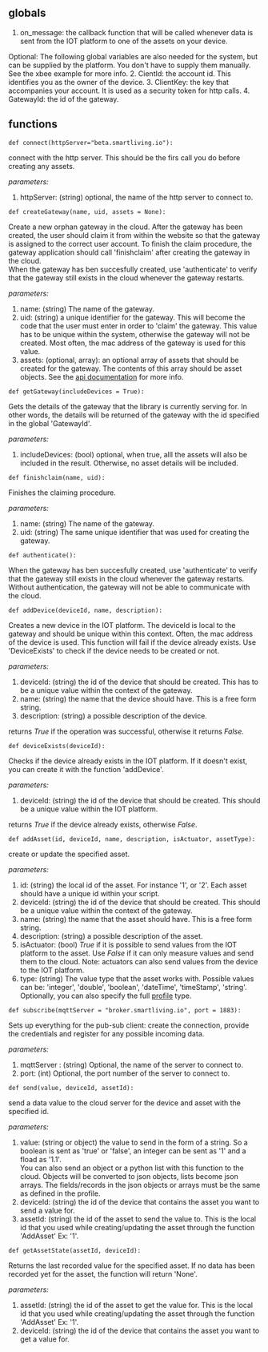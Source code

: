 ## globals
1. on_message: the callback function that will be called whenever data is sent from the IOT platform to one of the assets on your device.

Optional:
The following global variables are also needed for the system, but can be supplied by the platform.  You don't have to supply them manually. See the xbee example for more info.
2. CientId: the account id. This identifies you as the owner of the device.
3. ClientKey: the key that accompanies your account. It is used as a security token for http calls.
4. GatewayId: the id of the gateway.


## functions
`def connect(httpServer="beta.smartliving.io"):`

connect with the http server. This should be the firs call you do before creating any assets.

_parameters:_

1. httpServer: (string) optional, the name of the http server to connect to.

`def createGateway(name, uid, assets = None):`

Create a new orphan gateway in the cloud. After the gateway has been created, the user should claim it from within the website so that the gateway is assigned to the correct user account.  To finish the claim procedure, the gateway application should call 'finishclaim' after creating the gateway in the cloud.  
When the gateway has ben succesfully created, use 'authenticate' to verify that the gateway still exists in the cloud whenever the gateway restarts.

_parameters:_

1. name: (string) The name of the gateway.
2. uid: (string) a unique identifier for the gateway. This will become the code that the user must enter in order to 'claim' the gateway.  This value has to be unique within the system, otherwise the gateway will not be created.  Most often, the mac address of the gateway is used for this value.
3. assets: (optional, array): an optional array of assets that should be created for the gateway. The contents of this array should be asset objects. See the [api documentation](http://docs-dev.smartliving.io/reference/devices/#-create-or-update-asset-) for more info.

`def getGateway(includeDevices = True):`

Gets the details of the gateway that the library is currently serving for. In other words, the details will be returned of the gateway with the id specified in the global 'GatewayId'.

_parameters:_

1. includeDevices: (bool) optional, when true, alll the assets will also be included in the result. Otherwise, no asset details will be included.

`def finishclaim(name, uid):`

Finishes the claiming procedure.

_parameters:_

1. name: (string) The name of the gateway.
2. uid: (string) The same unique identifier that was used for creating the gateway.

`def authenticate():`

When the gateway has ben succesfully created, use 'authenticate' to verify that the gateway still exists in the cloud whenever the gateway restarts.  
Without authentication, the gateway will not be able to communicate with the cloud.


`def addDevice(deviceId, name, description):`

Creates a new device in the IOT platform. The deviceId is local to the gateway and should be unique within this context. Often, the mac address of the device is used. This function will fail if the device already exists. Use 'DeviceExists' to check if the device needs to be created or not.

_parameters:_

1. deviceId: (string) the id of the device that should be created. This has to be a unique value within the context of the gateway. 
2. name: (string) the name that the device should have. This is a free form string.
3. description: (string) a possible description of the device.

returns _True_ if the operation was successful, otherwise it returns _False_.

`def deviceExists(deviceId):`

Checks if the device already exists in the IOT platform. If it doesn't exist, you can create it with the function 'addDevice'.

_parameters:_

1. deviceId: (string) the id of the device that should be created. This should be a unique value within the IOT platform.

returns _True_ if the device already exists, otherwise _False_.

`def addAsset(id, deviceId, name, description, isActuator, assetType):`

create or update the specified asset. 

_parameters:_

1. id: (string) the local id of the asset. For instance '1', or '2'. Each asset should have a unique id within your script.
2. deviceId: (string) the id of the device that should be created. This should be a unique value within the context of the gateway. 
3. name: (string) the name that the asset should have. This is a free form string.
4. description: (string) a possible description of the asset.
5. isActuator: (bool) _True_ if it is possible to send values from the IOT platform to the asset. Use _False_ if it can only measure values and send them to the cloud. Note: actuators can also send values from the device to the IOT platform.
6. type: (string) The value type that the asset works with. Possible values can be: 'integer', 'double', 'boolean', 'dateTime', 'timeStamp', 'string'. Optionally, you can also specify the full [profile](http://docs-dev.smartliving.io/about/profiles/) type.

`def subscribe(mqttServer = "broker.smartliving.io", port = 1883):`

Sets up everything for the pub-sub client: create the connection, provide the credentials and register for any possible incoming data.

_parameters:_

1. mqttServer : (string) Optional, the name of the server to connect to.
2. port: (int) Optional, the port number of the server to connect to.

`def send(value, deviceId, assetId):`

send a data value to the cloud server for the device and asset with the specified id.

_parameters:_

1. value: (string or object) the value to send in the form of a string. So a boolean is sent as 'true' or 'false', an integer can be sent as '1' and a fload as '1.1'.  
You can also send an object or a python list with this function to the cloud. Objects will be converted to json objects, lists become json arrays. The fields/records in the json objects or arrays must be the same as defined in the profile.
2. deviceId: (string) the id of the device that contains the asset you want to send a value for. 
3. assetId: (string) the id of the asset to send the value to. This is the local id that you used while creating/updating the asset through the function 'AddAsset' Ex: '1'.

`def getAssetState(assetId, deviceId):`

Returns the last recorded value for the specified asset.  If no data has been recorded yet for the asset, the function will return 'None'.

_parameters:_

1. assetId: (string) the id of the asset to get the value for. This is the local id that you used while creating/updating the asset through the function 'AddAsset' Ex: '1'.
2. deviceId: (string) the id of the device that contains the asset you want to get a value for. 